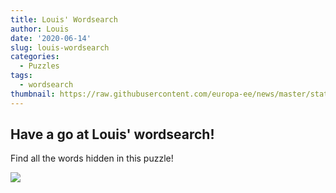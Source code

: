 ```yaml
---
title: Louis' Wordsearch
author: Louis
date: '2020-06-14'
slug: louis-wordsearch
categories:
  - Puzzles
tags:
  - wordsearch
thumbnail: https://raw.githubusercontent.com/europa-ee/news/master/static/figures/wordsearch.jpg
---
```


## Have a go at Louis' wordsearch!

Find all the words hidden in this puzzle!

![](https://raw.githubusercontent.com/europa-ee/news/master/static/figures/wordsearch.jpg)
